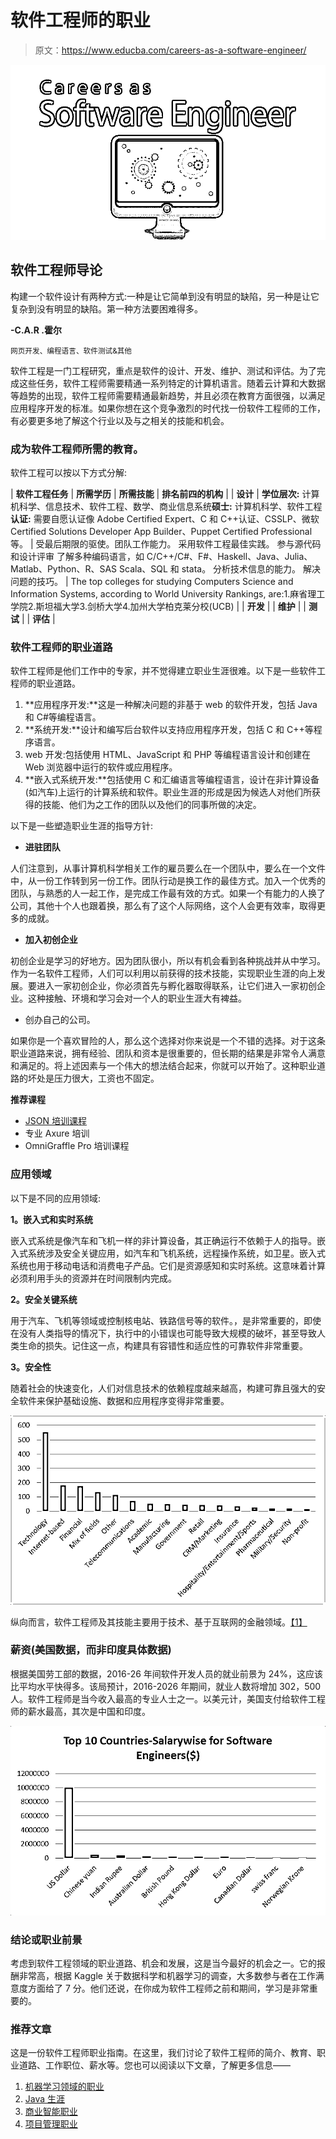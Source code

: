 # 软件工程师的职业

> 原文：<https://www.educba.com/careers-as-a-software-engineer/>

![Careers as a Software Engineer](img/b86b94b59de5e80ab6903ad716369cb9.png)



## 软件工程师导论

构建一个软件设计有两种方式:一种是让它简单到没有明显的缺陷，另一种是让它复杂到没有明显的缺陷。第一种方法要困难得多。

**-C.A.R .霍尔**

<small>网页开发、编程语言、软件测试&其他</small>

软件工程是一门工程研究，重点是软件的设计、开发、维护、测试和评估。为了完成这些任务，软件工程师需要精通一系列特定的计算机语言。随着云计算和大数据等趋势的出现，软件工程师需要精通最新趋势，并且必须在教育方面很强，以满足应用程序开发的标准。如果你想在这个竞争激烈的时代找一份软件工程师的工作，有必要更多地了解这个行业以及与之相关的技能和机会。

### 成为软件工程师所需的教育。

软件工程可以按以下方式分解:

| **软件工程任务** | **所需学历** | **所需技能** | **排名前四的机构** |
| **设计** | **学位层次:**
计算机科学、信息技术、软件工程、数学、商业信息系统**硕士:**
计算机科学、软件工程
**认证:**
需要自愿认证像 Adobe Certified Expert、C 和 C++认证、CSSLP、微软 Certified Solutions Developer App Builder、Puppet Certified Professional 等。 | 受最后期限的驱使。团队工作能力。
采用软件工程最佳实践。
参与源代码和设计评审
了解多种编码语言，如 C/C++/C#、F#、Haskell、Java、Julia、Matlab、Python、R、SAS Scala、SQL 和 stata。
分析技术信息的能力。
解决问题的技巧。 | The top colleges for studying Computers Science and Information Systems, according to World University Rankings, are:1.麻省理工学院2.斯坦福大学3.剑桥大学4.加州大学柏克莱分校(UCB) |
| **开发** |
| **维护** |
| **测试** |
| **评估** |

### 软件工程师的职业道路

软件工程师是他们工作中的专家，并不觉得建立职业生涯很难。以下是一些软件工程师的职业道路。

1.  **应用程序开发:**这是一种解决问题的非基于 web 的软件开发，包括 Java 和 C#等编程语言。
2.  **系统开发:**设计和编写后台软件以支持应用程序开发，包括 C 和 C++等程序语言。
3.  web 开发:包括使用 HTML、JavaScript 和 PHP 等编程语言设计和创建在 Web 浏览器中运行的软件或应用程序。
4.  **嵌入式系统开发:**包括使用 C 和汇编语言等编程语言，设计在非计算设备(如汽车)上运行的计算系统和软件。职业生涯的形成是因为候选人对他们所获得的技能、他们为之工作的团队以及他们的同事所做的决定。

以下是一些塑造职业生涯的指导方针:

*   **进驻团队**

人们注意到，从事计算机科学相关工作的雇员要么在一个团队中，要么在一个文件中，从一份工作转到另一份工作。团队行动是换工作的最佳方式。加入一个优秀的团队，与熟悉的人一起工作，是完成工作最有效的方式。如果一个有能力的人换了公司，其他十个人也跟着换，那么有了这个人际网络，这个人会更有效率，取得更多的成就。

*   **加入初创企业**

初创企业是学习的好地方。因为团队很小，所以有机会看到各种挑战并从中学习。作为一名软件工程师，人们可以利用以前获得的技术技能，实现职业生涯的向上发展。要进入一家初创企业，你必须首先与孵化器取得联系，让它们进入一家初创企业。这种接触、环境和学习会对一个人的职业生涯大有裨益。

*   创办自己的公司。

如果你是一个喜欢冒险的人，那么这个选择对你来说是一个不错的选择。对于这条职业道路来说，拥有经验、团队和资本是很重要的，但长期的结果是非常令人满意和满足的。将上述因素与一个伟大的想法结合起来，你就可以开始了。这种职业道路的坏处是压力很大，工资也不固定。

**推荐课程**

*   [JSON 培训课程](https://www.educba.com/data-science/courses/predictive-modeling-course/)
*   专业 Axure 培训
*   OmniGraffle Pro 培训课程

### 应用领域

以下是不同的应用领域:

**1。嵌入式和实时系统**

嵌入式系统是像汽车和飞机一样的非计算设备，其正确运行不依赖于人的指导。嵌入式系统涉及安全关键应用，如汽车和飞机系统，远程操作系统，如卫星。嵌入式系统也用于移动电话和消费电子产品。它们是资源感知和实时系统。这意味着计算必须利用手头的资源并在时间限制内完成。

**2。安全关键系统**

用于汽车、飞机等领域或控制核电站、铁路信号等的软件。，是非常重要的，即使在没有人类指导的情况下，执行中的小错误也可能导致大规模的破坏，甚至导致人类生命的损失。记住这一点，构建具有容错性和适应性的可靠软件非常重要。

**3。安全性**

随着社会的快速变化，人们对信息技术的依赖程度越来越高，构建可靠且强大的安全软件来保护基础设施、数据和应用程序变得非常重要。

![Careers as a softaware engeering Chart](img/730ca0ca66808b6a8fa9348bbc2f1d39.png)



纵向而言，软件工程师及其技能主要用于技术、基于互联网的金融领域。[【1】](#_ftn1)

### 薪资(美国数据，而非印度具体数据)

根据美国劳工部的数据，2016-26 年间软件开发人员的就业前景为 24%，这应该比平均水平快得多。该局预计，2016-2026 年期间，就业人数将增加 302，500 人。软件工程师是当今收入最高的专业人士之一。以美元计，美国支付给软件工程师的薪水最高，其次是中国和印度。

![Software Engeers Salaries](img/b4ced7ec38d65758a6738cfe68879998.png)



### 结论或职业前景

考虑到软件工程领域的职业道路、机会和发展，这是当今最好的机会之一。它的报酬非常高，根据 Kaggle 关于数据科学和机器学习的调查，大多数参与者在工作满意度方面给了 7 分。他们还说，在你成为软件工程师之前和期间，学习是非常重要的。

### 推荐文章

这是一份软件工程师职业指南。在这里，我们讨论了软件工程师的简介、教育、职业道路、工作职位、薪水等。您也可以阅读以下文章，了解更多信息——

1.  [机器学习领域的职业](https://www.educba.com/careers-in-machine-learning/)
2.  [Java 生涯](https://www.educba.com/career-in-java/)
3.  [商业智能职业](https://www.educba.com/career-in-business-intelligence/)
4.  [项目管理职业](https://www.educba.com/career-in-project-management/)





